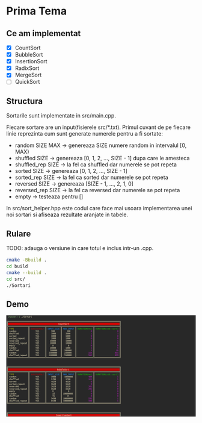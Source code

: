 # Prima Tema

## Ce am implementat
- [x] CountSort
- [x] BubbleSort
- [x] InsertionSort
- [x] RadixSort
- [x] MergeSort
- [ ] QuickSort

## Structura

Sortarile sunt implementate in src/main.cpp.

Fiecare sortare are un input(fisierele src/\*.txt). Primul cuvant de pe fiecare
linie reprezinta cum sunt generate numerele pentru a fi sortate:
* random SIZE MAX -> genereaza SIZE numere random in intervalul [0, MAX)
* shuffled SIZE -> genereaza [0, 1, 2, ..., SIZE - 1] dupa care le amesteca
* shuffled\_rep SIZE -> la fel ca shuffled dar numerele se pot repeta
* sorted SIZE -> genereaza [0, 1, 2, ..., SIZE - 1]
* sorted\_rep SIZE -> la fel ca sorted dar numerele se pot repeta
* reversed SIZE -> genereaza [SIZE - 1, ..., 2, 1, 0]
* reversed\_rep SIZE -> la fel ca reversed dar numerele se pot repeta
* empty -> testeaza pentru []

In src/sort\_helper.hpp este codul care face mai usoara implementarea unei noi
sortari si afiseaza rezultate aranjate in tabele.

## Rulare

TODO: adauga o versiune in care totul e inclus intr-un .cpp.

```sh
cmake -Bbuild .
cd build
cmake --build .
cd src/
./Sortari
```

## Demo

![Could not load PNG :(](media/SortariOutput.png)
